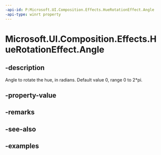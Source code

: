 ```yaml
---
-api-id: P:Microsoft.UI.Composition.Effects.HueRotationEffect.Angle
-api-type: winrt property
---
```


<!-- Property syntax.
public float Angle { get;  set; }
-->

# Microsoft.UI.Composition.Effects.HueRotationEffect.Angle

## -description
Angle to rotate the hue, in radians. Default value 0, range 0 to 2*pi.

## -property-value

## -remarks

## -see-also

## -examples

